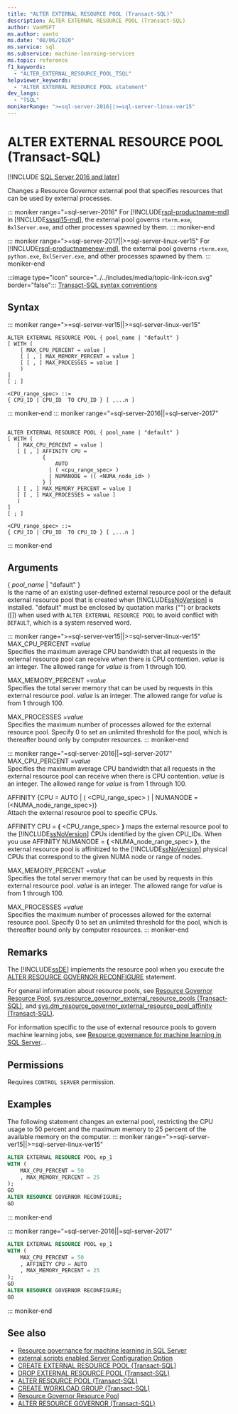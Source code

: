 ```yaml
---
title: "ALTER EXTERNAL RESOURCE POOL (Transact-SQL)"
description: ALTER EXTERNAL RESOURCE POOL (Transact-SQL)
author: VanMSFT
ms.author: vanto
ms.date: "08/06/2020"
ms.service: sql
ms.subservice: machine-learning-services
ms.topic: reference
f1_keywords:
  - "ALTER_EXTERNAL_RESOURCE_POOL_TSQL"
helpviewer_keywords:
  - "ALTER EXTERNAL RESOURCE POOL statement"
dev_langs:
  - "TSQL"
monikerRange: ">=sql-server-2016||>=sql-server-linux-ver15"
---
```

# ALTER EXTERNAL RESOURCE POOL (Transact-SQL)
[!INCLUDE [SQL Server 2016 and later](../../includes/applies-to-version/sqlserver2016-asdbmi.md)]

Changes a Resource Governor external pool that specifies resources that can be used by external processes. 

::: moniker range="=sql-server-2016"
For [!INCLUDE[rsql-productname-md](../../includes/rsql-productname-md.md)] in [!INCLUDE[sssql15-md](../../includes/sssql16-md.md)], the external pool governs `rterm.exe`, `BxlServer.exe`, and other processes spawned by them.
::: moniker-end

::: moniker range=">=sql-server-2017||>=sql-server-linux-ver15"
For [!INCLUDE[rsql-productnamenew-md](../../includes/rsql-productnamenew-md.md)], the external pool governs `rterm.exe`, `python.exe`, `BxlServer.exe`, and other processes spawned by them.
::: moniker-end

:::image type="icon" source="../../includes/media/topic-link-icon.svg" border="false"::: [Transact-SQL syntax conventions](../../t-sql/language-elements/transact-sql-syntax-conventions-transact-sql.md)

## Syntax
::: moniker range=">=sql-server-ver15||>=sql-server-linux-ver15"
```syntaxsql
ALTER EXTERNAL RESOURCE POOL { pool_name | "default" }
[ WITH (
    [ MAX_CPU_PERCENT = value ]
    [ [ , ] MAX_MEMORY_PERCENT = value ]
    [ [ , ] MAX_PROCESSES = value ]
    )
]
[ ; ]
  
<CPU_range_spec> ::=
{ CPU_ID | CPU_ID  TO CPU_ID } [ ,...n ]
```  
::: moniker-end
::: moniker range="=sql-server-2016||=sql-server-2017"
 ```syntaxsql

ALTER EXTERNAL RESOURCE POOL { pool_name | "default" }
[ WITH (
    [ MAX_CPU_PERCENT = value ]
    [ [ , ] AFFINITY CPU =
            {
                AUTO
              | ( <cpu_range_spec> )
              | NUMANODE = (( <NUMA_node_id> )
            } ]   
    [ [ , ] MAX_MEMORY_PERCENT = value ]
    [ [ , ] MAX_PROCESSES = value ]
    )
]
[ ; ]
  
<CPU_range_spec> ::=
{ CPU_ID | CPU_ID  TO CPU_ID } [ ,...n ]
```  
::: moniker-end 

## Arguments

{ *pool_name* | "default" }  
Is the name of an existing user-defined external resource pool or the default external resource pool that is created when [!INCLUDE[ssNoVersion](../../includes/ssnoversion-md.md)] is installed.
"default" must be enclosed by quotation marks ("") or brackets ([]) when used with `ALTER EXTERNAL RESOURCE POOL` to avoid conflict with `DEFAULT`, which is a system reserved word.

::: moniker range=">=sql-server-ver15||>=sql-server-linux-ver15"
MAX_CPU_PERCENT =*value*  
Specifies the maximum average CPU bandwidth that all requests in the external resource pool can receive when there is CPU contention. *value* is an integer. The allowed range for *value* is from 1 through 100.

MAX_MEMORY_PERCENT =*value*  
Specifies the total server memory that can be used by requests in this external resource pool. *value* is an integer. The allowed range for *value* is from 1 through 100.

MAX_PROCESSES =*value*  
Specifies the maximum number of processes allowed for the external resource pool. Specify 0 to set an unlimited threshold for the pool, which is thereafter bound only by computer resources.
::: moniker-end

::: moniker range="=sql-server-2016||=sql-server-2017"
MAX_CPU_PERCENT =*value*  
Specifies the maximum average CPU bandwidth that all requests in the external resource pool can receive when there is CPU contention. *value* is an integer. The allowed range for *value* is from 1 through 100.

AFFINITY {CPU = AUTO | ( \<CPU_range_spec> ) | NUMANODE = (\<NUMA_node_range_spec>)}  
Attach the external resource pool to specific CPUs.

AFFINITY CPU = **(** \<CPU_range_spec> **)** maps the external resource pool to the [!INCLUDE[ssNoVersion](../../includes/ssnoversion-md.md)] CPUs identified by the given CPU_IDs. When you use AFFINITY NUMANODE = **(** \<NUMA_node_range_spec> **)**, the external resource pool is affinitized to the [!INCLUDE[ssNoVersion](../../includes/ssnoversion-md.md)] physical CPUs that correspond to the given NUMA node or range of nodes.

MAX_MEMORY_PERCENT =*value*  
Specifies the total server memory that can be used by requests in this external resource pool. *value* is an integer. The allowed range for *value* is from 1 through 100.

MAX_PROCESSES =*value*  
Specifies the maximum number of processes allowed for the external resource pool. Specify 0 to set an unlimited threshold for the pool, which is thereafter bound only by computer resources.
::: moniker-end
## Remarks

The [!INCLUDE[ssDE](../../includes/ssde-md.md)] implements the resource pool when you execute the [ALTER RESOURCE GOVERNOR RECONFIGURE](../../t-sql/statements/alter-resource-governor-transact-sql.md) statement.

For general information about resource pools, see [Resource Governor Resource Pool](../../relational-databases/resource-governor/resource-governor-resource-pool.md), [sys.resource_governor_external_resource_pools &#40;Transact-SQL&#41;](../../relational-databases/system-catalog-views/sys-resource-governor-external-resource-pools-transact-sql.md), and [sys.dm_resource_governor_external_resource_pool_affinity &#40;Transact-SQL&#41;](../../relational-databases/system-dynamic-management-views/sys-dm-resource-governor-external-resource-pool-affinity-transact-sql.md).  

For information specific to the use of external resource pools to govern machine learning jobs, see [Resource governance for machine learning in SQL Server](../../machine-learning/administration/resource-governor.md)...
## Permissions

Requires `CONTROL SERVER` permission.

## Examples

The following statement changes an external pool, restricting the CPU usage to 50 percent and the maximum memory to 25 percent of the available memory on the computer.
::: moniker range=">=sql-server-ver15||>=sql-server-linux-ver15"
```sql
ALTER EXTERNAL RESOURCE POOL ep_1
WITH (
    MAX_CPU_PERCENT = 50
    , MAX_MEMORY_PERCENT = 25
);
GO
ALTER RESOURCE GOVERNOR RECONFIGURE;
GO
```
::: moniker-end

::: moniker range="=sql-server-2016||=sql-server-2017"
```sql
ALTER EXTERNAL RESOURCE POOL ep_1
WITH (
    MAX_CPU_PERCENT = 50
    , AFFINITY CPU = AUTO
    , MAX_MEMORY_PERCENT = 25
);
GO
ALTER RESOURCE GOVERNOR RECONFIGURE;
GO
```
::: moniker-end

## See also

+ [Resource governance for machine learning in SQL Server](../../machine-learning/administration/resource-governor.md)
+ [external scripts enabled Server Configuration Option](../../database-engine/configure-windows/external-scripts-enabled-server-configuration-option.md)
+ [CREATE EXTERNAL RESOURCE POOL &#40;Transact-SQL&#41;](../../t-sql/statements/create-external-resource-pool-transact-sql.md)
+ [DROP EXTERNAL RESOURCE POOL &#40;Transact-SQL&#41;](../../t-sql/statements/drop-external-resource-pool-transact-sql.md)
+ [ALTER RESOURCE POOL &#40;Transact-SQL&#41;](../../t-sql/statements/alter-resource-pool-transact-sql.md)
+ [CREATE WORKLOAD GROUP &#40;Transact-SQL&#41;](../../t-sql/statements/create-workload-group-transact-sql.md)
+ [Resource Governor Resource Pool](../../relational-databases/resource-governor/resource-governor-resource-pool.md)
+ [ALTER RESOURCE GOVERNOR &#40;Transact-SQL&#41;](../../t-sql/statements/alter-resource-governor-transact-sql.md) 
